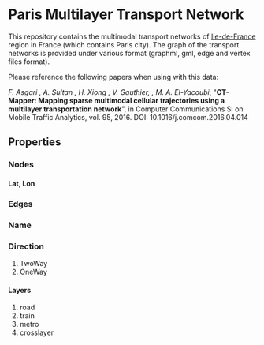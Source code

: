 # Paris Multilayer Transport Network

This repository contains the multimodal transport networks of [Ile-de-France](https://en.wikipedia.org/wiki/%C3%8Ele-de-France) region in France (which contains Paris city). The graph of the transport networks is provided under various format (graphml, gml, edge and vertex files format).   

Please reference the following papers when using with this data:

_F. Asgari , A. Sultan , H. Xiong , V. Gauthier, , M. A. El-Yacoubi_, "**CT-Mapper: Mapping sparse multimodal cellular trajectories using a multilayer transportation network**", in Computer Communications SI on Mobile Traffic Analytics, vol. 95, 2016. DOI: 10.1016/j.comcom.2016.04.014

## Properties
### Nodes
#### Lat, Lon

### Edges
### Name 

### Direction
1. TwoWay
2. OneWay

#### Layers
1. road
2. train
3. metro
4. crosslayer
